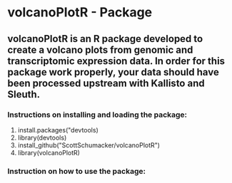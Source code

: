 # volcanoPlotR - Package

## volcanoPlotR is an R package developed to create a volcano plots from genomic and transcriptomic expression data. In order for this package work properly, your data should have been processed upstream with Kallisto and Sleuth.

### Instructions on installing and loading the package:
1. install.packages("devtools)
2. library(devtools)
3. install_github("ScottSchumacker/volcanoPlotR")
4. library(volcanoPlotR)

### Instruction on how to use the package:
